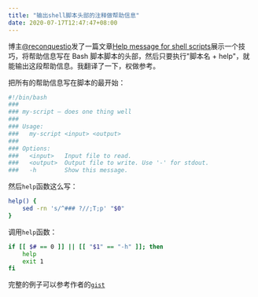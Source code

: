 ```yaml
---
title: "输出shell脚本头部的注释做帮助信息"
date: 2020-07-17T12:47:47+08:00
---
```


博主[@reconquestio](https://twitter.com/reconquestio)发了一篇文章[Help message for shell scripts](https://samizdat.dev/help-message-for-shell-scripts/)展示一个技巧，将帮助信息写在 Bash 脚本脚本的头部，然后只要执行"脚本名 + help"，就能输出这段帮助信息。我翻译了一下，权做参考。

把所有的帮助信息写在脚本的最开始：

```bash
#!/bin/bash
###
### my-script — does one thing well
###
### Usage:
###   my-script <input> <output>
###
### Options:
###   <input>   Input file to read.
###   <output>  Output file to write. Use '-' for stdout.
###   -h        Show this message.
```

然后`help`函数这么写：

```bash
help() {
    sed -rn 's/^### ?//;T;p' "$0"
}
```

调用`help`函数：

```bash
if [[ $# == 0 ]] || [[ "$1" == "-h" ]]; then
    help
    exit 1
fi
```

完整的例子可以参考作者的[`gist`](https://gist.github.com/kovetskiy/a4bb510595b3a6b17bfd1bd9ac8bb4a5)
